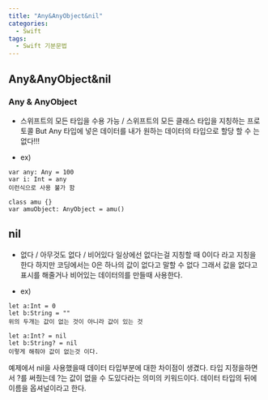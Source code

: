 ```yaml
---
title: "Any&AnyObject&nil"
categories:
  - Swift
tags:
  - Swift 기분문법
---
```

## Any&AnyObject&nil

###  Any &  AnyObject
- 스위프트의 모든 타입을 수용 가능 /  스위프트의 모든 클래스 타입을 지칭하는 프로토콜
But  Any 타입에 넣은 데이터를 내가 원하는 데이터의 타입으로 할당 할 수 는 없다!!!

- ex) 


```
var any: Any = 100
var i: Int = any
이런식으로 사용 불가 함

class amu {}
var amuObject: AnyObject = amu()

```
## nil
- 없다 / 아무것도 없다 / 비어있다 
일상에선 없다는걸 지칭할 때 0이다 라고 지칭을 한다 하지만 코딩에서는 0은 하나의 값이 없다고 말할 수 없다
그래서 값을 없다고 표시를 해줄거나 비어있는 데이터의를 만들때 사용한다.

- ex)


```
let a:Int = 0
let b:String = "" 
위의 두개는 값이 없는 것이 아니라 값이 있는 것

let a:Int? = nil
let b:String? = nil
이렇게 해줘야 값이 없는것 이다.
```

예제에서 nil을 사용했을때 데이터 타입부분에 대한 차이점이 생겼다.
타입 지정을하면서 ?를 써줬는데 ?는 값이 없을 수 도있다라는 의미의 키워드이다.
데이터 타입의 뒤에 이름을 옵셔널이라고 한다. 

